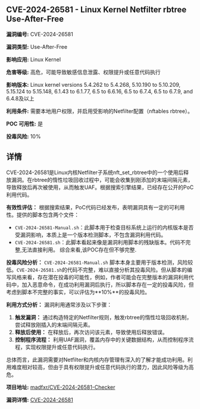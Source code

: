 ## CVE-2024-26581 - Linux Kernel Netfilter rbtree Use-After-Free

**漏洞编号:** CVE-2024-26581

**漏洞类型:** Use-After-Free

**影响应用:** Linux Kernel

**危害等级:** 高危，可能导致敏感信息泄露、权限提升或任意代码执行

**影响版本:** Linux kernel versions 5.4.262 to 5.4.268, 5.10.190 to 5.10.209, 5.15.124 to 5.15.148, 6.1.43 to 6.1.77, 6.5 to 6.6.16, 6.5 to 6.7.4, 6.5 to 6.7.9, and 6.4.8及以上

**利用条件:** 需要本地用户权限，并启用受影响的Netfilter配置（nftables rbtree）。

**POC 可用性:** 是

**投毒风险:** 10%

## 详情

CVE-2024-26581是Linux内核Netfilter子系统nft_set_rbtree中的一个使用后释放漏洞。在rbtree的惰性垃圾回收过程中，可能会收集到刚添加的末端间隔元素，导致释放后再次被使用，从而触发UAF。根据搜索引擎结果，已经存在公开的PoC利用代码。

**有效性评估：**
根据搜索结果，PoC代码已经发布，表明漏洞具有一定的可利用性。提供的脚本包含两个文件：
*   `CVE-2024-26581-Manual.sh`：此脚本用于检查目标系统上运行的内核版本是否受漏洞影响，本质上是一个版本检测脚本，不包含漏洞利用代码。
*   `CVE-2024-26581.sh`：此脚本看起来像是漏洞利用脚本的残缺版本。代码不完整,无法直接利用。 
综合来看,该POC存在但不够完整.

**投毒风险分析：**
`CVE-2024-26581-Manual.sh` 脚本本身主要用于版本检测，风险较低。`CVE-2024-26581.sh`的代码不完整，难以直接分析其投毒风险。但从脚本的编写风格来看，存在潜在投毒的可能性，例如，作者可能会在完整版本的漏洞利用代码中，加入恶意命令，在成功利用漏洞后执行，所以脚本存在一定的投毒风险，但考虑到脚本不完整的事实，可以评估为**10%**的投毒风险。

**利用方式分析：**
漏洞利用通常涉及以下步骤：
1.  **触发漏洞：** 通过构造特定的Netfilter规则，触发rbtree的惰性垃圾回收机制，尝试释放刚插入的末端间隔元素。
2.  **释放后使用：** 在释放后，再次访问该元素，导致使用后释放错误。
3.  **控制程序流程：** 利用UAF漏洞，覆盖内存中的关键数据结构，从而控制程序流程，实现权限提升或任意代码执行。

总体而言，此漏洞需要对Netfilter和内核内存管理有深入的了解才能成功利用。利用难度相对较高，但由于具有权限提升或任意代码执行的潜力，因此风险等级为高危。

**项目地址:** [madfxr/CVE-2024-26581-Checker](https://github.com/madfxr/CVE-2024-26581-Checker)

**漏洞详情:** [CVE-2024-26581](https://nvd.nist.gov/vuln/detail/CVE-2024-26581)